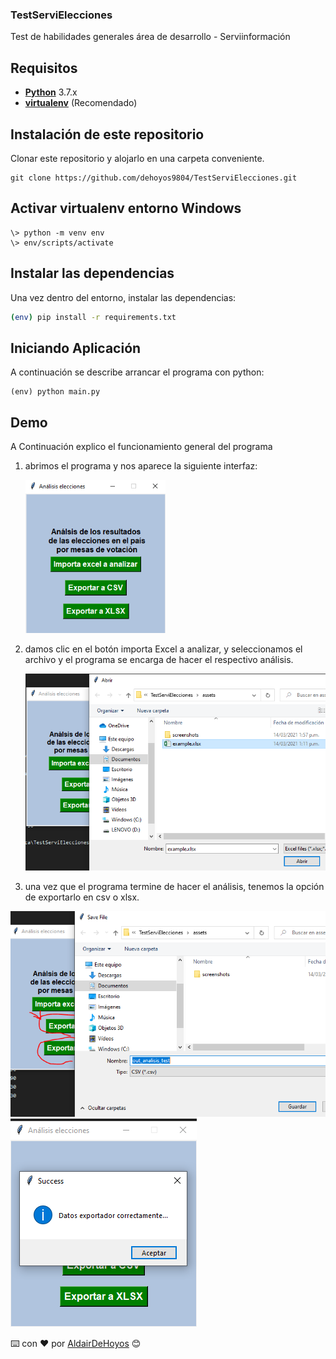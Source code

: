 ### TestServiElecciones
Test de habilidades generales área de desarrollo - Serviinformación

## Requisitos

- [**Python**](https://www.python.org/downloads/) 3.7.x
- [**virtualenv**](https://virtualenv.pypa.io/en/stable/) (Recomendado)

## Instalación de este repositorio

Clonar este repositorio y alojarlo en una carpeta conveniente.

```shell
git clone https://github.com/dehoyos9804/TestServiElecciones.git
```

## Activar virtualenv entorno Windows

```shell
\> python -m venv env
\> env/scripts/activate
```

## Instalar las dependencias

Una vez dentro del entorno, instalar las dependencias:

```sh
(env) pip install -r requirements.txt
```

## Iniciando Aplicación

A continuación se describe arrancar el programa con python:

```shell
(env) python main.py
```

## Demo

A Continuación explico el funcionamiento general del programa



1. abrimos el programa y nos aparece la siguiente interfaz:

   <img src="https://github.com/dehoyos9804/TestServiElecciones/blob/main/assets/screenshots/01.PNG" alt="01" style="zoom:75%;" />

2. damos clic en el botón importa Excel a analizar, y seleccionamos el archivo y el programa se encarga de hacer el respectivo análisis.

   ![02](https://github.com/dehoyos9804/TestServiElecciones/blob/main/assets/screenshots/02.PNG)

3. una vez que el programa termine de hacer el análisis, tenemos la opción de exportarlo en csv o xlsx.

![03](https://github.com/dehoyos9804/TestServiElecciones/blob/main/assets/screenshots/03.PNG) ![04](https://github.com/dehoyos9804/TestServiElecciones/blob/main/assets/screenshots/04.PNG) 

⌨️ con ❤️ por [AldairDeHoyos](https://github.com/dehoyos9804) 😊
